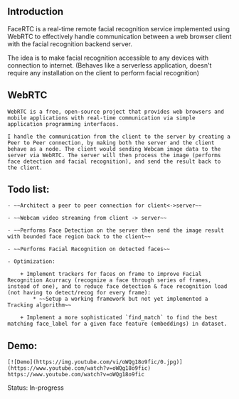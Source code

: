 ## Introduction

  FaceRTC is a real-time remote facial recognition service implemented using WebRTC to effectively handle communication between a web browser client with the facial recognition backend server.
	
  
  The idea is to make facial recognition accessible to any devices with connection to internet. (Behaves like a serverless application, doesn't require any installation on the client to perform facial recognition)

## WebRTC

	WebRTC is a free, open-source project that provides web browsers and mobile applications with real-time communication via simple application programming interfaces.

 	I handle the communication from the client to the server by creating a Peer to Peer connection, by making both the server and the client behave as a node. The client would sending Webcam image data to the server via WebRTC. The server will then process the image (performs face detection and facial recognition), and send the result back to the client.

## Todo list:

	- ~~Architect a peer to peer connection for client<->server~~

	- ~~Webcam video streaming from client -> server~~

	- ~~Performs Face Detection on the server then send the image result with bounded face region back to the client~~

	- ~~Performs Facial Recognition on detected faces~~

	- Optimization: 

		+ Implement trackers for faces on frame to improve Facial Recognition Acurracy (recognize a face through series of frames, instead of one), and to reduce face detection & face recognition load (not having to detect/recog for every frame):
			* ~~Setup a working framework but not yet implemented a Tracking algorithm~~

		+ Implement a more sophisticated `find_match` to find the best matching face_label for a given face feature (embeddings) in dataset.


## Demo:

	[![Demo](https://img.youtube.com/vi/oWQg18o9fic/0.jpg)](https://www.youtube.com/watch?v=oWQg18o9fic)
	https://www.youtube.com/watch?v=oWQg18o9fic


Status: In-progress
